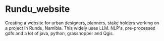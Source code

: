 # Rundu_website
Creating a website for urban designers, planners, stake holders working on a project in Rundu, Namibia. This widely uses LLM. NLP's, pre-processed gdfs and a lot of java, python, grasshopper and Qgis.
